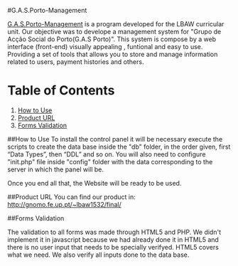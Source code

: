 #G.A.S.Porto-Management

[G.A.S.Porto-Management](https://github.com/joaosilva2095/LBAW) is a program developed for the LBAW curricular unit. Our objective was to develope a management 
system for "Grupo de Acção Social do Porto(G.A.S Porto)". This system is compose by a web interface (front-end) visually appealing , funtional and easy to use. 
Providing a set of tools that allows you to store and manage information related to users, payment histories and others.


# Table of Contents
1. [How to Use](#HowtoUse)
2. [Product URL](#productURL)
3. [Forms Validation](#FormsValidation)

##<a name="HowtoUse"></a>How to Use
To install the control panel it will be necessary execute the scripts to create the data base inside the "db" folder, 
in the order given, first “Data Types”, then “DDL” and so on.
You will also need to configure "init.php" file inside "config" folder with the data corresponding to the server in which the panel will be.

Once you end all that, the Website will be ready to be used.

##<a name="productURL"></a>Product URL
You can find our product in: http://gnomo.fe.up.pt/~lbaw1532/final/


##<a name="FormsValidation"></a>Forms Validation

The validation to all forms was made through HTML5 and PHP. We didn't implement it in javascript because we had already done it in HTML5 and there is 
no user input that needs to be specially verifyed. HTML5 covers what we need. We also verify all inputs done to the data base. 
